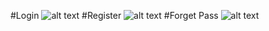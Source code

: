 #Login
![alt text](https://s8.uupload.ir/files/login_tkew.png)
#Register
![alt text](https://s8.uupload.ir/files/register_21f.png)
#Forget Pass
![alt text](https://s8.uupload.ir/files/forgot_1dmd.png)

